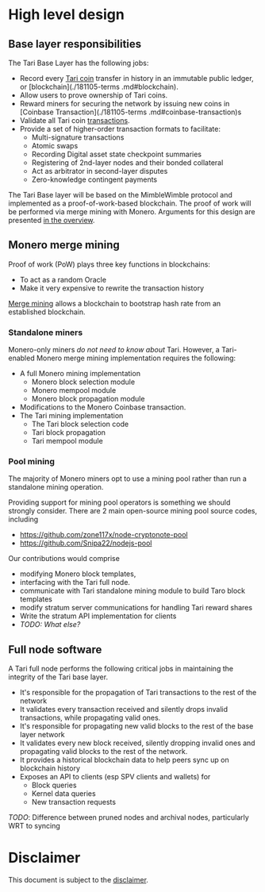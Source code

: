 # High level design

## Base layer responsibilities

The Tari Base Layer has the following jobs:

* Record every [Tari coin]() transfer in history in an immutable public ledger, or [blockchain](./181105-terms
.md#blockchain).
* Allow users to prove ownership of Tari coins.
* Reward miners for securing the network by issuing new coins in [Coinbase Transaction](./181105-terms
.md#coinbase-transaction)s
* Validate all Tari coin [transactions](181105-terms.md#transactions).
* Provide a set of higher-order transaction formats to facilitate:
  * Multi-signature transactions
  * Atomic swaps
  * Recording Digital asset state checkpoint summaries
  * Registering of 2nd-layer nodes and their bonded collateral
  * Act as arbitrator in second-layer disputes
  * Zero-knowledge contingent payments
 
The Tari Base layer will be based on the MimbleWimble protocol and implemented as a proof-of-work-based blockchain. 
The proof of work will be performed via merge mining with Monero. Arguments for this design are presented [in the 
overview](./181029-overview.md).

## Monero merge mining

Proof of work (PoW) plays three key functions in blockchains:
* To act as a random Oracle
* Make it very expensive to rewrite the transaction history

[Merge mining](https://tari-labs.github.io/tari-university/merged-mining/merged-mining-scene/MergedMiningIntroduction.html)
 allows a blockchain to bootstrap hash rate from an established blockchain.
 
### Standalone miners
 
Monero-only miners _do not need to know about_ Tari. However, a Tari-enabled Monero merge mining implementation 
requires the following:

* A full Monero mining implementation
  * Monero block selection module
  * Monero mempool module
  * Monero block propagation module
* Modifications to the Monero Coinbase transaction.
* The Tari mining implementation
  * The Tari block selection code
  * Tari block propagation
  * Tari mempool module
  
### Pool mining

The majority of Monero miners opt to use a mining pool rather than run a standalone mining operation. 

Providing support for mining pool operators is something we should strongly consider. There are 2 main open-source 
mining pool source codes, including

* https://github.com/zone117x/node-cryptonote-pool
* https://github.com/Snipa22/nodejs-pool

Our contributions would comprise 
* modifying Monero block templates, 
* interfacing with the Tari full node.
* communicate with Tari standalone mining module to build Taro block templates
* modify stratum server communications for handling Tari reward shares
* Write the stratum API implementation for clients
* _TODO: What else?_

## Full node software

A Tari full node performs the following critical jobs in maintaining the integrity of the Tari base layer.

* It's responsible for the propagation of Tari transactions to the rest of the network
* It validates every transaction received and silently drops invalid transactions, while propagating valid ones.
* It's responsible for propagating new valid blocks to the rest of the base layer network
* It validates every new block received, silently dropping invalid ones and propagating valid blocks to the rest of 
the network.
* It provides a historical blockchain data to help peers sync up on blockchain history
* Exposes an API to clients (esp SPV clients and wallets) for 
  * Block queries
  * Kernel data queries
  * New transaction requests

_TODO_: Difference between pruned nodes and archival nodes, particularly WRT to syncing


# Disclaimer

This document is subject to the [disclaimer](../DISCLAIMER.md).
    
    